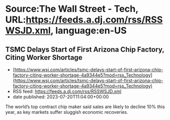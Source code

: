 # Source:The Wall Street - Tech, URL:https://feeds.a.dj.com/rss/RSSWSJD.xml, language:en-US

## TSMC Delays Start of First Arizona Chip Factory, Citing Worker Shortage
 - [https://www.wsj.com/articles/tsmc-delays-start-of-first-arizona-chip-factory-citing-worker-shortage-4a9344e5?mod=rss_Technology](https://www.wsj.com/articles/tsmc-delays-start-of-first-arizona-chip-factory-citing-worker-shortage-4a9344e5?mod=rss_Technology)
 - RSS feed: https://feeds.a.dj.com/rss/RSSWSJD.xml
 - date published: 2023-07-20T11:04:00+00:00

The world’s top contract chip maker said sales are likely to decline 10% this year, as key markets suffer sluggish economic recoveries.

